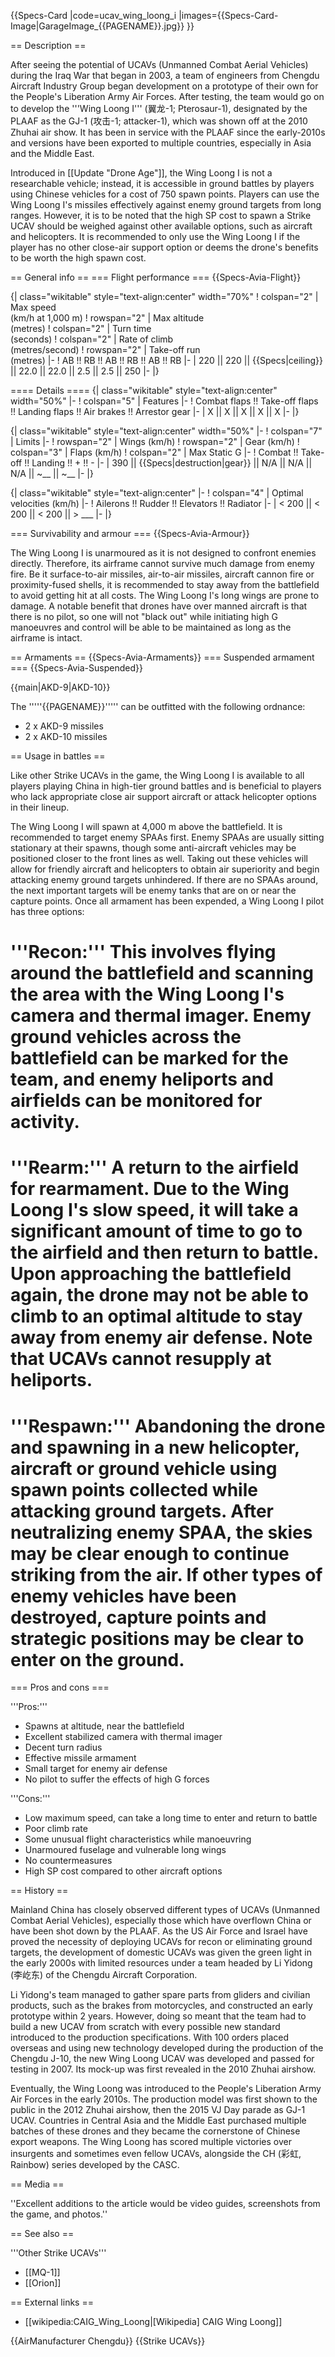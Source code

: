 {{Specs-Card
|code=ucav_wing_loong_i
|images={{Specs-Card-Image|GarageImage_{{PAGENAME}}.jpg}}
}}

== Description ==
<!-- ''In the description, the first part should be about the history of and the creation and combat usage of the aircraft, as well as its key features. In the second part, tell the reader about the aircraft in the game. Insert a screenshot of the vehicle, so that if the novice player does not remember the vehicle by name, he will immediately understand what kind of vehicle the article is talking about.'' -->

After seeing the potential of UCAVs (Unmanned Combat Aerial Vehicles) during the Iraq War that began in 2003, a team of engineers from Chengdu Aircraft Industry Group began development on a prototype of their own for the People's Liberation Army Air Forces. After testing, the team would go on to develop the '''Wing Loong I''' (翼龙-1; Pterosaur-1), designated by the PLAAF as the GJ-1 (攻击-1; attacker-1), which was shown off at the 2010 Zhuhai air show. It has been in service with the PLAAF since the early-2010s and versions have been exported to multiple countries, especially in Asia and the Middle East.

Introduced in [[Update "Drone Age"]], the Wing Loong I is not a researchable vehicle; instead, it is accessible in ground battles by players using Chinese vehicles for a cost of 750 spawn points. Players can use the Wing Loong I's missiles effectively against enemy ground targets from long ranges. However, it is to be noted that the high SP cost to spawn a Strike UCAV should be weighed against other available options, such as aircraft and helicopters. It is recommended to only use the Wing Loong I if the player has no other close-air support option or deems the drone's benefits to be worth the high spawn cost.

== General info ==
=== Flight performance ===
{{Specs-Avia-Flight}}
<!-- ''Describe how the aircraft behaves in the air. Speed, manoeuvrability, acceleration and allowable loads - these are the most important characteristics of the vehicle.'' -->

{| class="wikitable" style="text-align:center" width="70%"
! colspan="2" | Max speed<br>(km/h at 1,000 m)
! rowspan="2" | Max altitude<br>(metres)
! colspan="2" | Turn time<br>(seconds)
! colspan="2" | Rate of climb<br>(metres/second)
! rowspan="2" | Take-off run<br>(metres)
|-
! AB !! RB !! AB !! RB !! AB !! RB
|-
| 220 || 220 || {{Specs|ceiling}} || 22.0 || 22.0 || 2.5 || 2.5 || 250
|-
|}

==== Details ====
{| class="wikitable" style="text-align:center" width="50%"
|-
! colspan="5" | Features
|-
! Combat flaps !! Take-off flaps !! Landing flaps !! Air brakes !! Arrestor gear
|-
| X || X || X || X || X     <!-- ✓ -->
|-
|}

{| class="wikitable" style="text-align:center" width="50%"
|-
! colspan="7" | Limits
|-
! rowspan="2" | Wings (km/h)
! rowspan="2" | Gear (km/h)
! colspan="3" | Flaps (km/h)
! colspan="2" | Max Static G
|-
! Combat !! Take-off !! Landing !! + !! -
|-
| 390 <!-- {{Specs|destruction|body}} --> || {{Specs|destruction|gear}} || N/A || N/A || N/A || ~__ || ~__
|-
|}

{| class="wikitable" style="text-align:center"
|-
! colspan="4" | Optimal velocities (km/h)
|-
! Ailerons !! Rudder !! Elevators !! Radiator
|-
| < 200 || < 200 || < 200 || > ___
|-
|}

=== Survivability and armour ===
{{Specs-Avia-Armour}}
<!-- ''Examine the survivability of the aircraft. Note how vulnerable the structure is and how secure the pilot is, whether the fuel tanks are armoured, etc. Describe the armour, if there is any, and also mention the vulnerability of other critical aircraft systems.'' -->
The Wing Loong I is unarmoured as it is not designed to confront enemies directly. Therefore, its airframe cannot survive much damage from enemy fire. Be it surface-to-air missiles, air-to-air missiles, aircraft cannon fire or proximity-fused shells, it is recommended to stay away from the battlefield to avoid getting hit at all costs. The Wing Loong I's long wings are prone to damage. A notable benefit that drones have over manned aircraft is that there is no pilot, so one will not "black out" while initiating high G manoeuvres and control will be able to be maintained as long as the airframe is intact.

== Armaments ==
{{Specs-Avia-Armaments}}
=== Suspended armament ===
{{Specs-Avia-Suspended}}
<!-- ''Describe the aircraft's suspended armament: additional cannons under the wings, bombs, rockets and torpedoes. This section is especially important for bombers and attackers. If there is no suspended weaponry remove this subsection.'' -->
{{main|AKD-9|AKD-10}}

The '''''{{PAGENAME}}''''' can be outfitted with the following ordnance:

* 2 x AKD-9 missiles
* 2 x AKD-10 missiles

== Usage in battles ==
<!-- ''Describe the tactics of playing in the aircraft, the features of using aircraft in a team and advice on tactics. Refrain from creating a "guide" - do not impose a single point of view, but instead, give the reader food for thought. Examine the most dangerous enemies and give recommendations on fighting them. If necessary, note the specifics of the game in different modes (AB, RB, SB).'' -->

Like other Strike UCAVs in the game, the Wing Loong I is available to all players playing China in high-tier ground battles and is beneficial to players who lack appropriate close air support aircraft or attack helicopter options in their lineup.

The Wing Loong I will spawn at 4,000 m above the battlefield. It is recommended to target enemy SPAAs first. Enemy SPAAs are usually sitting stationary at their spawns, though some anti-aircraft vehicles may be positioned closer to the front lines as well. Taking out these vehicles will allow for friendly aircraft and helicopters to obtain air superiority and begin attacking enemy ground targets unhindered. If there are no SPAAs around, the next important targets will be enemy tanks that are on or near the capture points. Once all armament has been expended, a Wing Loong I pilot has three options:

# '''Recon:''' This involves flying around the battlefield and scanning the area with the Wing Loong I's camera and thermal imager. Enemy ground vehicles across the battlefield can be marked for the team, and enemy heliports and airfields can be monitored for activity.
# '''Rearm:''' A return to the airfield for rearmament. Due to the Wing Loong I's slow speed, it will take a significant amount of time to go to the airfield and then return to battle. Upon approaching the battlefield again, the drone may not be able to climb to an optimal altitude to stay away from enemy air defense. Note that UCAVs cannot resupply at heliports.
# '''Respawn:''' Abandoning the drone and spawning in a new helicopter, aircraft or ground vehicle using spawn points collected while attacking ground targets. After neutralizing enemy SPAA, the skies may be clear enough to continue striking from the air. If other types of enemy vehicles have been destroyed, capture points and strategic positions may be clear to enter on the ground.

=== Pros and cons ===
<!-- ''Summarise and briefly evaluate the vehicle in terms of its characteristics and combat effectiveness. Mark its pros and cons in the bulleted list. Try not to use more than 6 points for each of the characteristics. Avoid using categorical definitions such as "bad", "good" and the like - use substitutions with softer forms such as "inadequate" and "effective".'' -->

'''Pros:'''

* Spawns at altitude, near the battlefield
* Excellent stabilized camera with thermal imager
* Decent turn radius
* Effective missile armament
* Small target for enemy air defense
* No pilot to suffer the effects of high G forces

'''Cons:'''

* Low maximum speed, can take a long time to enter and return to battle
* Poor climb rate
* Some unusual flight characteristics while manoeuvring
* Unarmoured fuselage and vulnerable long wings
* No countermeasures
* High SP cost compared to other aircraft options

== History ==
<!-- ''Describe the history of the creation and combat usage of the aircraft in more detail than in the introduction. If the historical reference turns out to be too long, take it to a separate article, taking a link to the article about the vehicle and adding a block "/History" (example: <nowiki>https://wiki.warthunder.com/(Vehicle-name)/History</nowiki>) and add a link to it here using the <code>main</code> template. Be sure to reference text and sources by using <code><nowiki><ref></ref></nowiki></code>, as well as adding them at the end of the article with <code><nowiki><references /></nowiki></code>. This section may also include the vehicle's dev blog entry (if applicable) and the in-game encyclopedia description (under <code><nowiki>=== In-game description ===</nowiki></code>, also if applicable).'' -->
Mainland China has closely observed different types of UCAVs (Unmanned Combat Aerial Vehicles), especially those which have overflown China or have been shot down by the PLAAF. As the US Air Force and Israel have proved the necessity of deploying UCAVs for recon or eliminating ground targets, the development of domestic UCAVs was given the green light in the early 2000s with limited resources under a team headed by Li Yidong (李屹东) of the Chengdu Aircraft Corporation.

Li Yidong's team managed to gather spare parts from gliders and civilian products, such as the brakes from motorcycles, and constructed an early prototype within 2 years. However, doing so meant that the team had to build a new UCAV from scratch with every possible new standard introduced to the production specifications. With 100 orders placed overseas and using new technology developed during the production of the Chengdu J-10, the new Wing Loong UCAV was developed and passed for testing in 2007. Its mock-up was first revealed in the 2010 Zhuhai airshow.

Eventually, the Wing Loong was introduced to the People's Liberation Army Air Forces in the early 2010s. The production model was first shown to the public in the 2012 Zhuhai airshow, then the 2015 VJ Day parade as GJ-1 UCAV. Countries in Central Asia and the Middle East purchased multiple batches of these drones and they became the cornerstone of Chinese export weapons. The Wing Loong has scored multiple victories over insurgents and sometimes even fellow UCAVs, alongside the CH (彩虹, Rainbow) series developed by the CASC.

== Media ==
<!-- ''Excellent additions to the article would be video guides, screenshots from the game, and photos.'' -->
''Excellent additions to the article would be video guides, screenshots from the game, and photos.''

== See also ==
<!-- ''Links to the articles on the War Thunder Wiki that you think will be useful for the reader, for example:''
* ''reference to the series of the aircraft;''
* ''links to approximate analogues of other nations and research trees.'' -->

'''Other Strike UCAVs'''

* [[MQ-1]]
* [[Orion]]

== External links ==
<!-- ''Paste links to sources and external resources, such as:''
* ''topic on the official game forum;''
* ''other literature.'' -->

* [[wikipedia:CAIG_Wing_Loong|[Wikipedia] CAIG Wing Loong]]

{{AirManufacturer Chengdu}}
{{Strike UCAVs}}